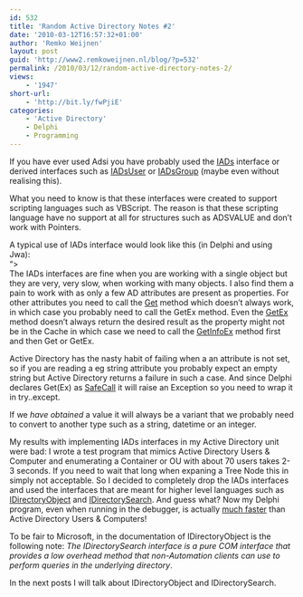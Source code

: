 ```yaml
---
id: 532
title: 'Random Active Directory Notes #2'
date: '2010-03-12T16:57:32+01:00'
author: 'Remko Weijnen'
layout: post
guid: 'http://www2.remkoweijnen.nl/blog/?p=532'
permalink: /2010/03/12/random-active-directory-notes-2/
views:
    - '1947'
short-url:
    - 'http://bit.ly/fwPjiE'
categories:
    - 'Active Directory'
    - Delphi
    - Programming
---
```


If you have ever used Adsi you have probably used the [IADs](http://msdn.microsoft.com/en-us/library/aa705950%28VS.85%29.aspx) interface or derived interfaces such as [IADsUser](http://msdn.microsoft.com/en-us/library/aa746340%28VS.85%29.aspx) or [IADsGroup](http://msdn.microsoft.com/en-us/library/aa706021%28VS.85%29.aspx) (maybe even without realising this).

What you need to know is that these interfaces were created to support scripting languages such as VBScript. The reason is that these scripting language have no support at all for structures such as ADSVALUE and don’t work with Pointers.

A typical use of IADs interface would look like this (in Delphi and using Jwa):  
“&gt;  
The IADs interfaces are fine when you are working with a single object but they are very, very slow, when working with many objects. I also find them a pain to work with as only a few AD attributes are present as properties. For other attributes you need to call the [Get](http://msdn.microsoft.com/en-us/library/aa746347%28VS.85%29.aspx) method which doesn’t always work, in which case you probably need to call the GetEx method. Even the [GetEx](http://msdn.microsoft.com/en-us/library/aa746348%28VS.85%29.aspx) method doesn’t always return the desired result as the property might not be in the Cache in which case we need to call the [GetInfoEx](http://msdn.microsoft.com/en-us/library/aa746350%28VS.85%29.aspx) method first and then Get or GetEx.

Active Directory has the nasty habit of failing when a an attribute is not set, so if you are reading a eg string attribute you probably expect an empty string but Active Directory returns a failure in such a case. And since Delphi declares Get(Ex) as [SafeCall](http://en.wikipedia.org/wiki/X86_calling_conventions#safecall) it will raise an Exception so you need to wrap it in try..except.

If we *have obtained* a value it will always be a variant that we probably need to convert to another type such as a string, datetime or an integer.

My results with implementing IADs interfaces in my Active Directory unit were bad: I wrote a test program that mimics Active Directory Users &amp; Computer and enumerating a Container or OU with about 70 users takes 2-3 seconds. If you need to wait that long when expaning a Tree Node this in simply not acceptable. So I decided to completely drop the IADs interfaces and used the interfaces that are meant for higher level languages such as [IDirectoryObject](http://msdn.microsoft.com/en-us/library/aa746355%28VS.85%29.aspx) and [IDirectorySearch](http://msdn.microsoft.com/en-us/library/aa746362%28VS.85%29.aspx). And guess what? Now my Delphi program, even when running in the debugger, is actually <span style="text-decoration: underline;">much faster</span> than Active Directory Users &amp; Computers!

To be fair to Microsoft, in the documentation of IDirectoryObject is the following note: *The IDirectorySearch interface is a pure COM interface that provides a low overhead method that non-Automation clients can use to perform queries in the underlying directory*.

In the next posts I will talk about IDirectoryObject and IDirectorySearch.